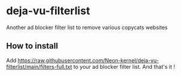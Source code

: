 # deja-vu-filterlist
Another ad blocker filter list to remove various copycats websites

## How to install
Add https://raw.githubusercontent.com/Neon-kernel/deja-vu-filterlist/main/filters-full.txt
to your ad blocker filter list. And that's it !